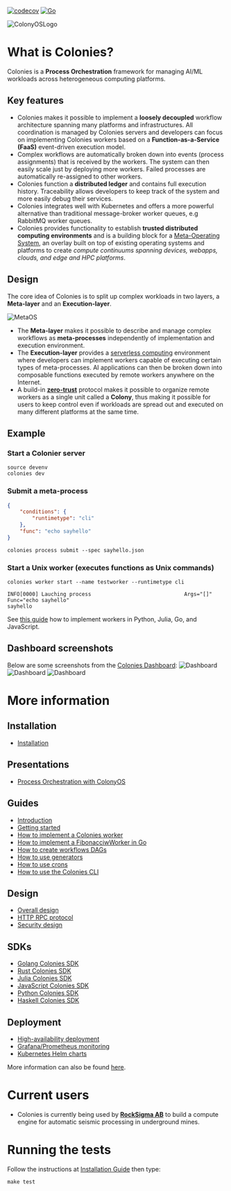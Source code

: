 [![codecov](https://codecov.io/gh/colonyos/colonies/branch/main/graph/badge.svg?token=1D4O2JVSJL)](https://codecov.io/gh/colonyos/colonies)
[![Go](https://github.com/colonyos/colonies/actions/workflows/go.yml/badge.svg)](https://github.com/colonyos/colonies/actions/workflows/go.yml)

![ColonyOSLogo](docs/images/ColonyOsLogoNoShaddow2.png)

# What is Colonies?
Colonies is a **Process Orchestration** framework for managing AI/ML workloads across heterogeneous computing platforms. 

## Key features
* Colonies makes it possible to implement a **loosely decoupled** workflow architecture spanning many platforms and infrastructures. All coordination is managed by Colonies servers and developers can focus on implementing Colonies workers based on a **Function-as-a-Service (FaaS)** event-driven execution model. 
* Complex workflows are automatically broken down into events (process assignments) that is received by the workers. The system can then easily scale just by deploying more workers. Failed processes are automatically re-assigned to other workers. 
* Colonies function a **distributed ledger** and contains full execution history. Traceability allows developers to keep track of the system and more easily debug their services.  
* Colonies integrates well with Kubernetes and offers a more powerful alternative than traditional message-broker worker queues, e.g RabbitMQ worker queues.   
* Colonies provides functionality to establish **trusted distributed computing environments** and is a building block for a [Meta-Operating System](https://en.wikipedia.org/wiki/Meta-system"), an overlay built on top of existing operating systems and platforms to create *compute continuums spanning devices, webapps, clouds, and edge and HPC platforms*.

## Design
The core idea of Colonies is to split up complex workloads in two layers, a **Meta-layer** and an **Execution-layer**.

![MetaOS](docs/images/meta-os.png)

* The **Meta-layer** makes it possible to describe and manage complex workflows as **meta-processes** independently of implementation and execution environment.
* The **Execution-layer** provides a [serverless computing](https://en.wikipedia.org/wiki/Serverless_computing) environment where developers can implement workers capable of executing certain types of meta-processes. AI applications can then be broken down into composable functions executed by remote workers anywhere on the Internet.
* A build-in **[zero-trust](https://en.wikipedia.org/wiki/Zero_trust_security_model)** protocol makes it possible to organize remote workers as a single unit called a **Colony**, thus making it possible for users to keep control even if workloads are spread out and executed on many different platforms at the same time. 

## Example
### Start a Colonier server
```console
source devenv
colonies dev 
```

### Submit a meta-process
```json
{
    "conditions": {
        "runtimetype": "cli"
    },
    "func": "echo sayhello"
}
```

```console
colonies process submit --spec sayhello.json 
```

### Start a Unix worker (executes functions as Unix commands)
```console
colonies worker start --name testworker --runtimetype cli 

INFO[0000] Lauching process                              Args="[]" Func="echo sayhello"
sayhello
```

See [this guide](docs/Worker.md) how to implement workers in Python, Julia, Go, and JavaScript.

## Dashboard screenshots
Below are some screenshots from the [Colonies Dashboard](https://github.com/colonyos/dashboard):
![Dashboard](docs/images/dashboard1.png)
![Dashboard](docs/images/dashboard2.png)
![Dashboard](docs/images/dashboard3.png)

# More information
## Installation
* [Installation](docs/Installation.md)
## Presentations
* [Process Orchestration with ColonyOS](docs/Colonies.pptx)
## Guides
* [Introduction](docs/Introduction.md)
* [Getting started](docs/GettingStarted.md)
* [How to implement a Colonies worker](docs/Worker.md)
* [How to implement a FibonacciwWorker in Go](docs/GoTutorial.md)
* [How to create workflows DAGs](docs/Workflows.md)
* [How to use generators](docs/Generators.md)
* [How to use crons](docs/Crons.md)
* [How to use the Colonies CLI](docs/CLI.md)
## Design
* [Overall design](docs/Design.md)
* [HTTP RPC protocol](docs/RPC.md)
* [Security design](docs/Security.md)
## SDKs
* [Golang Colonies SDK](https://github.com/colonyos/colonies/tree/main/pkg/client)
* [Rust Colonies SDK](https://github.com/colonyos/rustrt)
* [Julia Colonies SDK](https://github.com/colonyos/ColonyRuntime.jl)
* [JavaScript Colonies SDK](https://github.com/colonyos/colonyruntime.js)
* [Python Colonies SDK](https://github.com/colonyos/pyruntime)
* [Haskell Colonies SDK](https://github.com/colonyos/haskellrt)
## Deployment
* [High-availability deployment](docs/HADeployment.md)
* [Grafana/Prometheus monitoring](docs/Monitoring.md)
* [Kubernetes Helm charts](https://github.com/colonyos/helm)

More information can also be found [here](https://colonyos.io).

# Current users
* Colonies is currently being used by **[RockSigma AB](https://www.rocksigma.com)** to build a compute engine for automatic seismic processing in underground mines. 

# Running the tests
Follow the instructions at [Installation Guide](./docs/Installation.md) then type:
```console
make test
```
